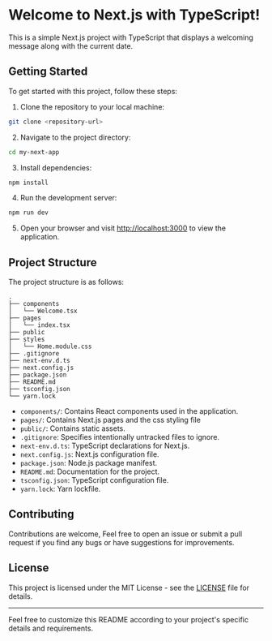 # Welcome to Next.js with TypeScript!

This is a simple Next.js project with TypeScript that displays a welcoming message along with the current date.

## Getting Started

To get started with this project, follow these steps:

1. Clone the repository to your local machine:

```bash
git clone <repository-url>
```

2. Navigate to the project directory:

```bash
cd my-next-app
```

3. Install dependencies:

```bash
npm install
```

4. Run the development server:

```bash
npm run dev
```

5. Open your browser and visit [http://localhost:3000](http://localhost:3000) to view the application.

## Project Structure

The project structure is as follows:

```
.
├── components
│   └── Welcome.tsx
├── pages
│   └── index.tsx
├── public
├── styles
│   └── Home.module.css
├── .gitignore
├── next-env.d.ts
├── next.config.js
├── package.json
├── README.md
├── tsconfig.json
└── yarn.lock
```

- `components/`: Contains React components used in the application.
- `pages/`: Contains Next.js pages and the css styling file
- `public/`: Contains static assets.
- `.gitignore`: Specifies intentionally untracked files to ignore.
- `next-env.d.ts`: TypeScript declarations for Next.js.
- `next.config.js`: Next.js configuration file.
- `package.json`: Node.js package manifest.
- `README.md`: Documentation for the project.
- `tsconfig.json`: TypeScript configuration file.
- `yarn.lock`: Yarn lockfile.

## Contributing

Contributions are welcome, Feel free to open an issue or submit a pull request if you find any bugs or have suggestions for improvements.

## License

This project is licensed under the MIT License - see the [LICENSE](LICENSE) file for details.

---

Feel free to customize this README according to your project's specific details and requirements.
